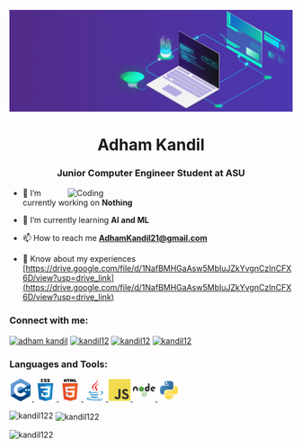 ![MasterHead](https://raw.githubusercontent.com/KShukhrat/KShukhrat/main/assets/header_gif.gif)
<h1 align="center">Adham Kandil</h1>
<h3 align="center">Junior Computer Engineer Student at ASU</h3>
<img align="right" alt="Coding" width="400" src="https://cdn.dribbble.com/users/1162077/screenshots/3848914/programmer.gif">

- 🔭 I’m currently working on **Nothing**

- 🌱 I’m currently learning **AI and ML**

- 📫 How to reach me **AdhamKandil21@gmail.com**

- 📄 Know about my experiences [https://drive.google.com/file/d/1NafBMHGaAsw5MbIuJZkYvgnCzInCFX6D/view?usp=drive_link](https://drive.google.com/file/d/1NafBMHGaAsw5MbIuJZkYvgnCzInCFX6D/view?usp=drive_link)

<h3 align="left">Connect with me:</h3>
<p align="left">
<a href="https://linkedin.com/in/adham kandil" target="blank"><img align="center" src="https://raw.githubusercontent.com/rahuldkjain/github-profile-readme-generator/master/src/images/icons/Social/linked-in-alt.svg" alt="adham kandil" height="30" width="40" /></a>
<a href="https://www.hackerrank.com/kandil12" target="blank"><img align="center" src="https://raw.githubusercontent.com/rahuldkjain/github-profile-readme-generator/master/src/images/icons/Social/hackerrank.svg" alt="kandil12" height="30" width="40" /></a>
<a href="https://codeforces.com/profile/kandil12" target="blank"><img align="center" src="https://raw.githubusercontent.com/rahuldkjain/github-profile-readme-generator/master/src/images/icons/Social/codeforces.svg" alt="kandil12" height="30" width="40" /></a>
<a href="https://www.leetcode.com/kandil12" target="blank"><img align="center" src="https://raw.githubusercontent.com/rahuldkjain/github-profile-readme-generator/master/src/images/icons/Social/leet-code.svg" alt="kandil12" height="30" width="40" /></a>
</p>

<h3 align="left">Languages and Tools:</h3>
<p align="left"> <a href="https://www.w3schools.com/cpp/" target="_blank" rel="noreferrer"> <img src="https://raw.githubusercontent.com/devicons/devicon/master/icons/cplusplus/cplusplus-original.svg" alt="cplusplus" width="40" height="40"/> </a> <a href="https://www.w3schools.com/css/" target="_blank" rel="noreferrer"> <img src="https://raw.githubusercontent.com/devicons/devicon/master/icons/css3/css3-original-wordmark.svg" alt="css3" width="40" height="40"/> </a> <a href="https://www.w3.org/html/" target="_blank" rel="noreferrer"> <img src="https://raw.githubusercontent.com/devicons/devicon/master/icons/html5/html5-original-wordmark.svg" alt="html5" width="40" height="40"/> </a> <a href="https://www.java.com" target="_blank" rel="noreferrer"> <img src="https://raw.githubusercontent.com/devicons/devicon/master/icons/java/java-original.svg" alt="java" width="40" height="40"/> </a> <a href="https://developer.mozilla.org/en-US/docs/Web/JavaScript" target="_blank" rel="noreferrer"> <img src="https://raw.githubusercontent.com/devicons/devicon/master/icons/javascript/javascript-original.svg" alt="javascript" width="40" height="40"/> </a> <a href="https://nodejs.org" target="_blank" rel="noreferrer"> <img src="https://raw.githubusercontent.com/devicons/devicon/master/icons/nodejs/nodejs-original-wordmark.svg" alt="nodejs" width="40" height="40"/> </a> <a href="https://www.python.org" target="_blank" rel="noreferrer"> <img src="https://raw.githubusercontent.com/devicons/devicon/master/icons/python/python-original.svg" alt="python" width="40" height="40"/> </a> </p>

<p><img align="left" src="https://github-readme-stats.vercel.app/api/top-langs?username=kandil122&show_icons=true&locale=en&layout=compact" alt="kandil122" /></p>

<p>&nbsp;<img align="center" src="https://github-readme-stats.vercel.app/api?username=kandil122&show_icons=true&locale=en" alt="kandil122" /></p>

<p><img align="center" src="https://github-readme-streak-stats.herokuapp.com/?user=kandil122&" alt="kandil122" /></p>
